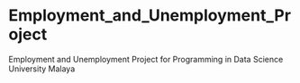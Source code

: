 # Employment_and_Unemployment_Project
Employment and Unemployment Project for Programming in Data Science University Malaya
